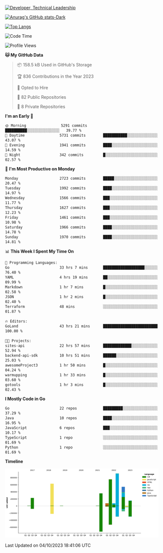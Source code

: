 <div>
  <a href="https://www.linkedin.com/in/arielpineiro/" target="_blank" rel="nofollow noopener noreferrer">
    <img src="https://img.shields.io/badge/-LinkedIn-%230077B5?style=for-the-badge&logo=linkedin&logoColor=white" alt="Developer, Technical Leadership" title="Ariel Piñeiro">
  </a>
</div>

[![Anurag's GitHub stats-Dark](https://github-readme-stats.vercel.app/api?username=arielsrv&show_icons=true&theme=dark#gh-dark-mode-only)](https://github.com/anuraghazra/github-readme-stats#gh-dark-mode-only)

[![Top Langs](https://github-readme-stats.vercel.app/api/top-langs/?username=arielsrv&layout=compact&langs_count=10&theme=dark#gh-dark-mode-only)](https://github.com/anuraghazra/github-readme-stats&theme=dark#gh-dark-mode-only)

<!--START_SECTION:waka-->
![Code Time](http://img.shields.io/badge/Code%20Time-101%20hrs%2049%20mins-blue)

![Profile Views](http://img.shields.io/badge/Profile%20Views-0-blue)

**🐱 My GitHub Data** 

> 📦 158.5 kB Used in GitHub's Storage 
 > 
> 🏆 836 Contributions in the Year 2023
 > 
> 💼 Opted to Hire
 > 
> 📜 82 Public Repositories 
 > 
> 🔑 8 Private Repositories 
 > 
**I'm an Early 🐤** 

```text
🌞 Morning                5291 commits        ██████████░░░░░░░░░░░░░░░   39.77 % 
🌆 Daytime                5731 commits        ███████████░░░░░░░░░░░░░░   43.07 % 
🌃 Evening                1941 commits        ████░░░░░░░░░░░░░░░░░░░░░   14.59 % 
🌙 Night                  342 commits         █░░░░░░░░░░░░░░░░░░░░░░░░   02.57 % 
```
📅 **I'm Most Productive on Monday** 

```text
Monday                   2723 commits        █████░░░░░░░░░░░░░░░░░░░░   20.47 % 
Tuesday                  1992 commits        ████░░░░░░░░░░░░░░░░░░░░░   14.97 % 
Wednesday                1566 commits        ███░░░░░░░░░░░░░░░░░░░░░░   11.77 % 
Thursday                 1627 commits        ███░░░░░░░░░░░░░░░░░░░░░░   12.23 % 
Friday                   1461 commits        ███░░░░░░░░░░░░░░░░░░░░░░   10.98 % 
Saturday                 1966 commits        ████░░░░░░░░░░░░░░░░░░░░░   14.78 % 
Sunday                   1970 commits        ████░░░░░░░░░░░░░░░░░░░░░   14.81 % 
```


📊 **This Week I Spent My Time On** 

```text
💬 Programming Languages: 
Go                       33 hrs 7 mins       ███████████████████░░░░░░   76.40 % 
YAML                     4 hrs 19 mins       ██░░░░░░░░░░░░░░░░░░░░░░░   09.99 % 
Markdown                 1 hr 7 mins         █░░░░░░░░░░░░░░░░░░░░░░░░   02.58 % 
JSON                     1 hr 2 mins         █░░░░░░░░░░░░░░░░░░░░░░░░   02.40 % 
Terraform                48 mins             ░░░░░░░░░░░░░░░░░░░░░░░░░   01.87 % 

🔥 Editors: 
GoLand                   43 hrs 21 mins      █████████████████████████   100.00 % 

🐱‍💻 Projects: 
sites-api                22 hrs 57 mins      █████████████░░░░░░░░░░░░   52.94 % 
backend-api-sdk          10 hrs 51 mins      ██████░░░░░░░░░░░░░░░░░░░   25.03 % 
awesomeProject3          1 hr 50 mins        █░░░░░░░░░░░░░░░░░░░░░░░░   04.24 % 
warmupping               1 hr 33 mins        █░░░░░░░░░░░░░░░░░░░░░░░░   03.60 % 
gotools                  1 hr 3 mins         █░░░░░░░░░░░░░░░░░░░░░░░░   02.43 % 
```

**I Mostly Code in Go** 

```text
Go                       22 repos            █████████░░░░░░░░░░░░░░░░   37.29 % 
Java                     10 repos            ████░░░░░░░░░░░░░░░░░░░░░   16.95 % 
JavaScript               6 repos             ███░░░░░░░░░░░░░░░░░░░░░░   10.17 % 
TypeScript               1 repo              ░░░░░░░░░░░░░░░░░░░░░░░░░   01.69 % 
Python                   1 repo              ░░░░░░░░░░░░░░░░░░░░░░░░░   01.69 % 
```



**Timeline**

![Lines of Code chart](https://raw.githubusercontent.com/arielsrv/arielsrv/main/assets/bar_graph.png)


 Last Updated on 04/10/2023 18:41:06 UTC
<!--END_SECTION:waka-->
